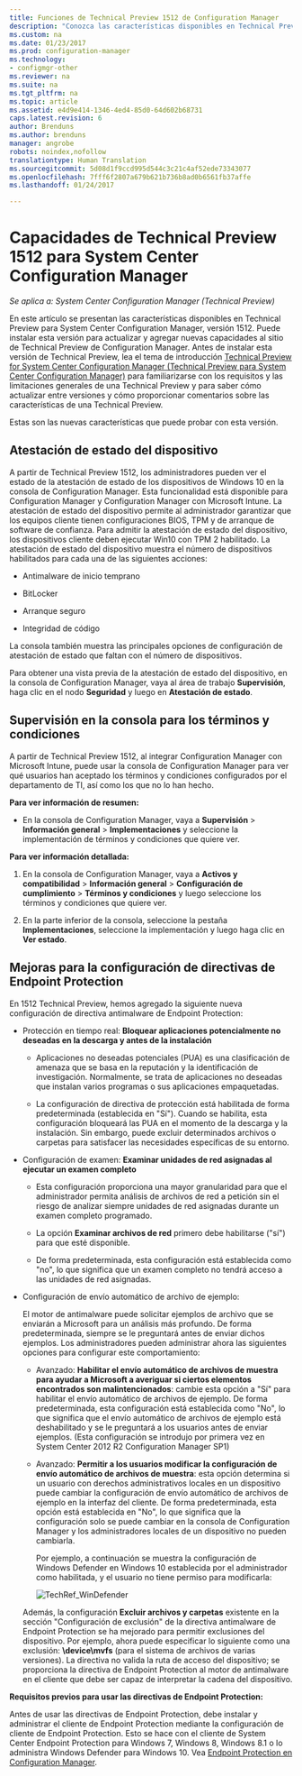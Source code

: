 ```yaml
---
title: Funciones de Technical Preview 1512 de Configuration Manager
description: "Conozca las características disponibles en Technical Preview para System Center Configuration Manager, versión 1512."
ms.custom: na
ms.date: 01/23/2017
ms.prod: configuration-manager
ms.technology:
- configmgr-other
ms.reviewer: na
ms.suite: na
ms.tgt_pltfrm: na
ms.topic: article
ms.assetid: e4d9e414-1346-4ed4-85d0-64d602b68731
caps.latest.revision: 6
author: Brenduns
ms.author: brenduns
manager: angrobe
robots: noindex,nofollow
translationtype: Human Translation
ms.sourcegitcommit: 5d08d1f9ccd995d544c3c21c4af52ede73343077
ms.openlocfilehash: 7fff6f2807a679b621b736b8ad0b6561fb37affe
ms.lasthandoff: 01/24/2017

---
```

# <a name="capabilities-in-technical-preview-1512-for-system-center-configuration-manager"></a>Capacidades de Technical Preview 1512 para System Center Configuration Manager

*Se aplica a: System Center Configuration Manager (Technical Preview)*

En este artículo se presentan las características disponibles en Technical Preview para System Center Configuration Manager, versión 1512. Puede instalar esta versión para actualizar y agregar nuevas capacidades al sitio de Technical Preview de Configuration Manager. Antes de instalar esta versión de Technical Preview, lea el tema de introducción [Technical Preview for System Center Configuration Manager (Technical Preview para System Center Configuration Manager)](technical-preview.md) para familiarizarse con los requisitos y las limitaciones generales de una Technical Preview y para saber cómo actualizar entre versiones y cómo proporcionar comentarios sobre las características de una Technical Preview.  

 Estas son las nuevas características que puede probar con esta versión.  

##  <a name="bkmk_devicehealth"></a> Atestación de estado del dispositivo  
 A partir de Technical Preview 1512, los administradores pueden ver el estado de la atestación de estado de los dispositivos de Windows 10 en la consola de Configuration Manager.  Esta funcionalidad está disponible para Configuration Manager y Configuration Manager con Microsoft Intune. La atestación de estado del dispositivo permite al administrador garantizar que los equipos cliente tienen configuraciones BIOS, TPM y de arranque de software de confianza. Para admitir la atestación de estado del dispositivo, los dispositivos cliente deben ejecutar Win10 con TPM 2 habilitado. La atestación de estado del dispositivo muestra el número de dispositivos habilitados para cada una de las siguientes acciones:  

-   Antimalware de inicio temprano  

-   BitLocker  

-   Arranque seguro  

-   Integridad de código  

La consola también muestra las principales opciones de configuración de atestación de estado que faltan con el número de dispositivos.  

Para obtener una vista previa de la atestación de estado del dispositivo, en la consola de Configuration Manager, vaya al área de trabajo **Supervisión**, haga clic en el nodo **Seguridad** y luego en **Atestación de estado**.  

##  <a name="bkmk_viewterms"></a> Supervisión en la consola para los términos y condiciones  
A partir de Technical Preview 1512, al integrar Configuration Manager con Microsoft Intune, puede usar la consola de Configuration Manager para ver qué usuarios han aceptado los términos y condiciones configurados por el departamento de TI, así como los que no lo han hecho.  

**Para ver información de resumen:**  

-   En la consola de Configuration Manager, vaya a **Supervisión** > **Información general** > **Implementaciones** y seleccione la implementación de términos y condiciones que quiere ver.  

**Para ver información detallada:**  

1.  En la consola de Configuration Manager, vaya a **Activos y compatibilidad** > **Información general** > **Configuración de cumplimiento** > **Términos y condiciones** y luego seleccione los términos y condiciones que quiere ver.  

2.  En la parte inferior de la consola, seleccione la pestaña **Implementaciones**, seleccione la implementación y luego haga clic en **Ver estado**.  

##  <a name="bkmk_EPpolicy"></a> Mejoras para la configuración de directivas de Endpoint Protection  
En 1512 Technical Preview, hemos agregado la siguiente nueva configuración de directiva antimalware de Endpoint Protection:  

-   Protección en tiempo real: **Bloquear aplicaciones potencialmente no deseadas en la descarga y antes de la instalación**  

    -   Aplicaciones no deseadas potenciales (PUA) es una clasificación de amenaza que se basa en la reputación y la identificación de investigación. Normalmente, se trata de aplicaciones no deseadas que instalan varios programas o sus aplicaciones empaquetadas.  

    -   La configuración de directiva de protección está habilitada de forma predeterminada (establecida en "Sí"). Cuando se habilita, esta configuración bloqueará las PUA en el momento de la descarga y la instalación. Sin embargo, puede excluir determinados archivos o carpetas para satisfacer las necesidades específicas de su entorno.  

-   Configuración de examen: **Examinar unidades de red asignadas al ejecutar un examen completo**  

    -   Esta configuración proporciona una mayor granularidad para que el administrador permita análisis de archivos de red a petición sin el riesgo de analizar siempre unidades de red asignadas durante un examen completo programado.  

    -   La opción **Examinar archivos de red** primero debe habilitarse ("sí") para que esté disponible.  

    -   De forma predeterminada, esta configuración está establecida como "no", lo que significa que un examen completo no tendrá acceso a las unidades de red asignadas.  

-   Configuración de envío automático de archivo de ejemplo:  

     El motor de antimalware puede solicitar ejemplos de archivo que se enviarán a Microsoft para un análisis más profundo. De forma predeterminada, siempre se le preguntará antes de enviar dichos ejemplos. Los administradores pueden administrar ahora las siguientes opciones para configurar este comportamiento:  

    -   Avanzado: **Habilitar el envío automático de archivos de muestra para ayudar a Microsoft a averiguar si ciertos elementos encontrados son malintencionados**: cambie esta opción a "Sí" para habilitar el envío automático de archivos de ejemplo. De forma predeterminada, esta configuración está establecida como "No", lo que significa que el envío automático de archivos de ejemplo está deshabilitado y se le preguntará a los usuarios antes de enviar ejemplos.   (Esta configuración se introdujo por primera vez en System Center 2012 R2 Configuration Manager SP1)  

    -   Avanzado: **Permitir a los usuarios modificar la configuración de envío automático de archivos de muestra**: esta opción determina si un usuario con derechos administrativos locales en un dispositivo puede cambiar la configuración de envío automático de archivos de ejemplo en la interfaz del cliente. De forma predeterminada, esta opción está establecida en "No", lo que significa que la configuración solo se puede cambiar en la consola de Configuration Manager y los administradores locales de un dispositivo no pueden cambiarla.  

         Por ejemplo, a continuación se muestra la configuración de Windows Defender en Windows 10 establecida por el administrador como habilitada, y el usuario no tiene permiso para modificarla:  

         ![TechRef&#95;WinDefender](../../core/get-started/media/TechRef_WinDefender.png "TechRef_WinDefender")  

    Además, la configuración **Excluir archivos y carpetas** existente en la sección "Configuración de exclusión" de la directiva antimalware de Endpoint Protection se ha mejorado para permitir exclusiones del dispositivo. Por ejemplo, ahora puede especificar lo siguiente como una exclusión: **\device\mvfs** (para el sistema de archivos de varias versiones). La directiva no valida la ruta de acceso del dispositivo; se proporciona la directiva de Endpoint Protection al motor de antimalware en el cliente que debe ser capaz de interpretar la cadena del dispositivo.  

**Requisitos previos para usar las directivas de Endpoint Protection:**  

Antes de usar las directivas de Endpoint Protection, debe instalar y administrar el cliente de Endpoint Protection mediante la configuración de cliente de Endpoint Protection. Esto se hace con el cliente de System Center Endpoint Protection para Windows 7, Windows 8, Windows 8.1 o lo administra Windows Defender para Windows 10. Vea [Endpoint Protection en Configuration Manager](../../protect/deploy-use/endpoint-protection.md).  

